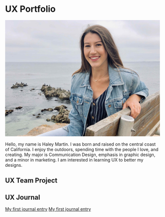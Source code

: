 # UX Portfolio
![photo of Haley Martin](assets/me.jpg)

Hello, my name is Haley Martin. I was born and raised on the central coast of California. I enjoy the outdoors, spending time with the people I love, and creating. My major is Communication Design, emphasis in graphic design, and a minor in marketing. I am interested in learning UX to better my designs.
## UX Team Project


## UX Journal 
[My first journal entry](journal-01/README.md)
[My first journal entry](journal-01/README.md)
